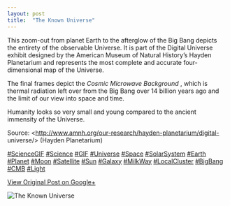 ```yaml
---
layout: post
title:  "The Known Universe"
---
```


This zoom-out from planet Earth to the afterglow of the Big Bang depicts the
entirety of the observable Universe. It is part of the Digital Universe
exhibit designed by the American Museum of Natural History’s Hayden
Planetarium and represents the most complete and accurate four-dimensional map
of the Universe.  
  
The final frames depict the _Cosmic Microwave Background_ , which is thermal
radiation left over from the Big Bang over 14 billion years ago and the limit
of our view into space and time.  
  
Humanity looks so very small and young compared to the ancient immensity of
the Universe.  
  
Source: <http://www.amnh.org/our-research/hayden-planetarium/digital-
universe/> (Hayden Planetarium)  
  
[#ScienceGIF](https://plus.google.com/s/%23ScienceGIF/posts)
[#Science](https://plus.google.com/s/%23Science/posts)
[#GIF](https://plus.google.com/s/%23GIF/posts)
[#Universe](https://plus.google.com/s/%23Universe/posts)
[#Space](https://plus.google.com/s/%23Space/posts)
[#SolarSystem](https://plus.google.com/s/%23SolarSystem/posts)
[#Earth](https://plus.google.com/s/%23Earth/posts)
[#Planet](https://plus.google.com/s/%23Planet/posts)
[#Moon](https://plus.google.com/s/%23Moon/posts)
[#Satellite](https://plus.google.com/s/%23Satellite/posts)
[#Sun](https://plus.google.com/s/%23Sun/posts)
[#Galaxy](https://plus.google.com/s/%23Galaxy/posts)
[#MilkWay](https://plus.google.com/s/%23MilkWay/posts)
[#LocalCluster](https://plus.google.com/s/%23LocalCluster/posts)
[#BigBang](https://plus.google.com/s/%23BigBang/posts)
[#CMB](https://plus.google.com/s/%23CMB/posts)
[#Light](https://plus.google.com/s/%23Light/posts)

[View Original Post on Google+](https://plus.google.com/+ColinSullender/posts/AgNR4upExWQ)

![The Known Universe](/assets/img/2015-07-02-The-Known-Universe.gif)
